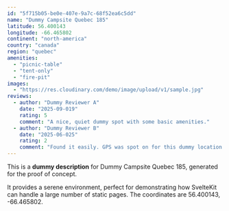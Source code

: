 ```yaml
---
id: "5f715b05-be0e-407e-9a7c-68f52ea6c5dd"
name: "Dummy Campsite Quebec 185"
latitude: 56.400143
longitude: -66.465802
continent: "north-america"
country: "canada"
region: "quebec"
amenities:
  - "picnic-table"
  - "tent-only"
  - "fire-pit"
images:
  - "https://res.cloudinary.com/demo/image/upload/v1/sample.jpg"
reviews:
  - author: "Dummy Reviewer A"
    date: "2025-09-019"
    rating: 5
    comment: "A nice, quiet dummy spot with some basic amenities."
  - author: "Dummy Reviewer B"
    date: "2025-06-025"
    rating: 2
    comment: "Found it easily. GPS was spot on for this dummy location."
---
```


This is a **dummy description** for Dummy Campsite Quebec 185, generated for the proof of concept.

It provides a serene environment, perfect for demonstrating how SvelteKit can handle a large number of static pages. The coordinates are 56.400143, -66.465802.
